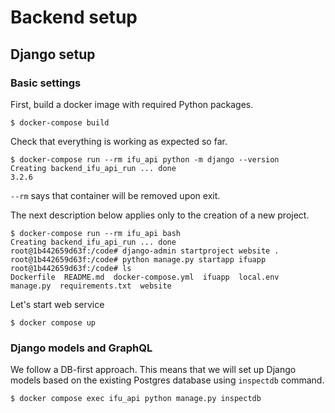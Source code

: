 # Backend setup

## Django setup

### Basic settings

First, build a docker image with required Python packages.

```shell
$ docker-compose build
```

Check that everything is working as expected so far.

```shell
$ docker-compose run --rm ifu_api python -m django --version
Creating backend_ifu_api_run ... done
3.2.6
```

`--rm` says that container will be removed upon exit.

The next description below applies only to the creation of a new project.

```shell
$ docker-compose run --rm ifu_api bash
Creating backend_ifu_api_run ... done
root@1b442659d63f:/code# django-admin startproject website .
root@1b442659d63f:/code# python manage.py startapp ifuapp
root@1b442659d63f:/code# ls
Dockerfile  README.md  docker-compose.yml  ifuapp  local.env  manage.py  requirements.txt  website
```

Let's start web service

```shell
$ docker compose up
```

### Django models and GraphQL

We follow a DB-first approach. This means that we will set up Django models based on the existing Postgres database using `inspectdb` command.

```shell
$ docker compose exec ifu_api python manage.py inspectdb
```
